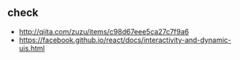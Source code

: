 ## check

- http://qiita.com/zuzu/items/c98d67eee5ca27c7f9a6
- https://facebook.github.io/react/docs/interactivity-and-dynamic-uis.html
